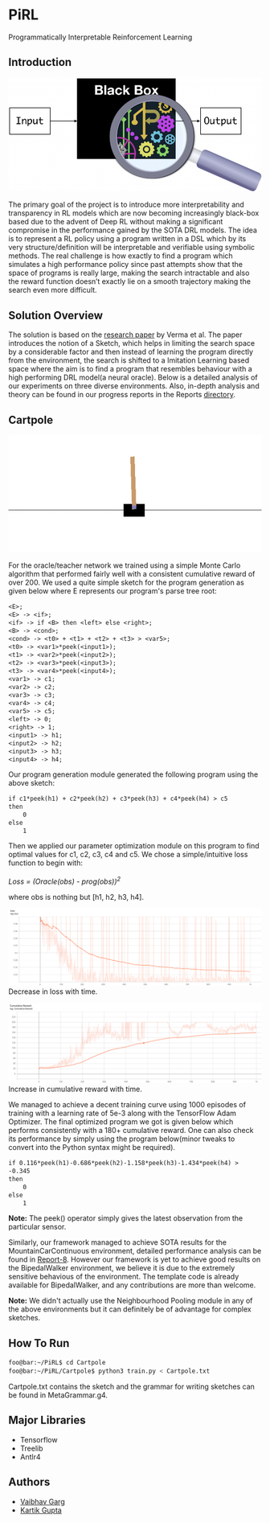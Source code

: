 # PiRL

Programmatically Interpretable Reinforcement Learning

## Introduction

![Black Box RL](images/Black-Box.png)

The primary goal of the project is to introduce more interpretability and transparency in RL models which are now becoming increasingly black-box based due to the advent of Deep RL without making a significant compromise in the performance gained by the SOTA DRL models. The idea is to represent a RL policy using a program written in a DSL which by its very structure/definition will be interpretable and verifiable using symbolic methods. The real challenge is how exactly to find a program which simulates a high performance policy since past attempts show that the space of programs is really large, making the search intractable and also the reward function doesn’t exactly lie on a smooth trajectory making the search even more difficult. 

## Solution Overview

The solution is based on the [research paper](https://arxiv.org/pdf/1804.02477.pdf) by Verma et al. The paper introduces the notion of a Sketch, which helps in limiting the search space by a considerable factor and then instead of learning the program directly from the environment, the search is shifted to a Imitation Learning based space where the aim is to find a program that resembles behaviour with a high performing DRL model(a neural oracle). Below is a detailed analysis of our experiments on three diverse environments. Also, in-depth analysis and theory can be found in our progress reports in the Reports [directory](./Reports).

## Cartpole

![Cartpole env](images/Cartpole.jpeg "Cartpole environment")

For the oracle/teacher network we trained using a simple Monte Carlo algorithm that performed fairly well with a consistent cumulative reward of over 200. We used a quite simple sketch for the program generation as given below where E represents our program's parse tree root:

```
<E>;
<E> -> <if>;
<if> -> if <B> then <left> else <right>;
<B> -> <cond>;
<cond> -> <t0> + <t1> + <t2> + <t3> > <var5>;
<t0> -> <var1>*peek(<input1>);
<t1> -> <var2>*peek(<input2>);
<t2> -> <var3>*peek(<input3>);
<t3> -> <var4>*peek(<input4>);
<var1> -> c1;
<var2> -> c2;
<var3> -> c3;
<var4> -> c4;
<var5> -> c5;
<left> -> 0;
<right> -> 1;
<input1> -> h1;
<input2> -> h2;
<input3> -> h3;
<input4> -> h4;
```

Our program generation module generated the following program using the above sketch:
```
if c1*peek(h1) + c2*peek(h2) + c3*peek(h3) + c4*peek(h4) > c5 
then 
    0 
else 
    1
```

Then we applied our parameter optimization module on this program to find optimal values for c1, c2, c3, c4 and c5. We chose a simple/intuitive loss function to begin with:

*Loss = (Oracle(obs) - prog(obs))<sup>2<sup>*

where obs is nothing but [h1, h2, h3, h4].

![Loss curve](images/Loss.png)
Decrease in loss with time.

![Reward curve](images/Reward.png)
Increase in cumulative reward with time.

We managed to achieve a decent training curve using 1000 episodes of training with a learning rate of 5e-3 along with the TensorFlow Adam Optimizer. The final optimized program we got is given below which performs consistently with a 180+ cumulative reward. One can also check its performance by simply using the program below(minor tweaks to convert into the Python syntax might be required). 
```
if 0.116*peek(h1)-0.686*peek(h2)-1.158*peek(h3)-1.434*peek(h4) > -0.345 
then 
    0 
else 
    1
```
**Note:** The peek() operator simply gives the latest observation from the particular sensor.

Similarly, our framework managed to achieve SOTA results for the MountainCarContinuous environment, detailed performance analysis can be found in [Report-8](./Reports/PiRL%20Report-8.pdf). However our framework is yet to achieve good results on the BipedalWalker environment, we believe it is due to the extremely sensitive behavious of the environment. The template code is already available for BipedalWalker, and any contributions are more than welcome.

**Note:** We didn't actually use the Neighbourhood Pooling module in any of the above environments but it can definitely be of advantage for complex sketches.

## How To Run

```bash
foo@bar:~/PiRL$ cd Cartpole
foo@bar:~/PiRL/Cartpole$ python3 train.py < Cartpole.txt
```
Cartpole.txt contains the sketch and the grammar for writing sketches can be found in MetaGrammar.g4.

## Major Libraries

* Tensorflow
* Treelib
* Antlr4

## Authors

* [Vaibhav Garg](https://github.com/VAIBHAV-2303)
* [Kartik Gupta](https://github.com/alti-tude)